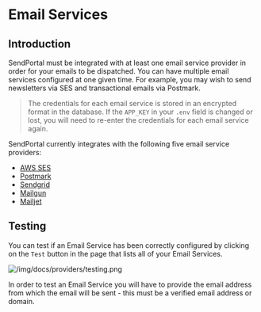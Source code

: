 # Email Services

## Introduction
SendPortal must be integrated with at least one email service provider in order for your emails to be dispatched. You can have multiple email services configured at one given time. For example, you may wish to send newsletters via SES and transactional emails via Postmark.

> The credentials for each email service is stored in an encrypted format in the database. If the `APP_KEY` in your `.env` field is changed or lost, you will need to re-enter the credentials for each email service again.

SendPortal currently integrates with the following five email service providers:

- [AWS SES](/docs/email-services/aws)
- [Postmark](/docs/email-services/postmark)
- [Sendgrid](/docs/email-services/sendgrid)
- [Mailgun](/docs/email-services/mailgun)
- [Mailjet](/docs/email-services/mailjet)

## Testing

You can test if an Email Service has been correctly configured by clicking on the `Test` button in the page that lists all of your Email Services.  

![/img/docs/providers/testing.png](/img/docs/providers/testing.png)

In order to test an Email Service you will have to provide the email address from which the email will be sent - this must be a verified email address or domain.
